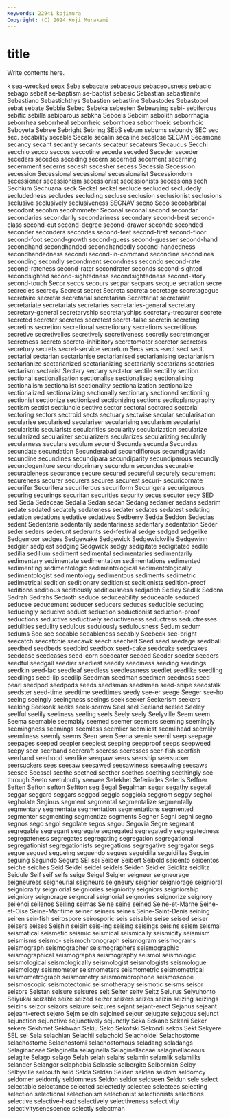 ```yaml
---
Keywords: 22941 kojimura
Copyright: (C) 2024 Koji Murakami
---
```


# title

Write contents here.



k
sea-wrecked seax Seba sebacate sebaceous sebaceousness sebacic sebago sebait se-baptism
se-baptist sebasic Sebastian sebastianite Sebastiano Sebastichthys Sebastien sebastine Sebastodes Sebastopol
sebat sebate Sebbie Sebec Sebeka sebesten Sebewaing sebi- sebiferous sebific
sebilla sebiparous sebkha Seboeis Seboim sebolith seborrhagia seborrhea seborrheal seborrheic
seborrhoea seborrhoeic seborrhoic Seboyeta Sebree Sebright Sebring SEbS sebum sebums
sebundy SEC sec sec. secability secable Secale secalin secaline secalose
SECAM Secamone secancy secant secantly secants secateur secateurs Secaucus Secchi
secchio secco seccos seccotine secede seceded Seceder seceder seceders secedes
seceding secern secerned secernent secerning secernment secerns secesh secesher secess
Secessia Secession secession Secessional secessional secessionalist Secessiondom secessioner secessionism secessionist
secessionists secessions sech Sechium Sechuana seck Seckel seckel seclude secluded
secludedly secludedness secludes secluding secluse seclusion seclusionist seclusions seclusive seclusively
seclusiveness SECNAV secno Seco secobarbital secodont secohm secohmmeter Seconal seconal
second secondar secondaries secondarily secondariness secondary second-best second-class second-cut second-degree
second-drawer seconde seconded seconder seconders secondes second-feet second-first second-floor second-foot
second-growth second-guess second-guesser second-hand secondhand secondhanded secondhandedly second-handedness secondhandedness secondi
second-in-command secondine secondines seconding secondly secondment secondness secondo second-rate second-rateness
second-rater secondrater seconds second-sighted secondsighted second-sightedness secondsightedness second-story second-touch Secor
secos secours secpar secpars secque secration secre secrecies secrecy Secrest
secret Secreta secreta secretage secretagogue secretaire secretar secretarial secretarian Secretariat
secretariat secretariate secretariats secretaries secretaries-general secretary secretary-general secretaryship secretaryships secretary-treasurer
secrete secreted secreter secretes secretest secret-false secretin secreting secretins secretion
secretional secretionary secretions secretitious secretive secretivelies secretively secretiveness secretly secretmonger
secretness secreto secreto-inhibitory secretomotor secretor secretors secretory secrets secret-service secretum
Secs secs -sect sect sect. sectarial sectarian sectarianise sectarianised sectarianising
sectarianism sectarianize sectarianized sectarianizing sectarianly sectarians sectaries sectarism sectarist Sectary
sectary sectator sectile sectility section sectional sectionalisation sectionalise sectionalised sectionalising
sectionalism sectionalist sectionality sectionalization sectionalize sectionalized sectionalizing sectionally sectionary sectioned
sectioning sectionist sectionize sectionized sectionizing sections sectioplanography sectism sectist sectiuncle
sective sector sectoral sectored sectorial sectoring sectors sectroid sects sectuary
sectwise secular secularisation secularise secularised seculariser secularising secularism secularist secularistic
secularists secularities secularity secularization secularize secularized secularizer secularizers secularizes secularizing
secularly secularness seculars seculum secund Secunda secunda Secundas secundate secundation
Secunderabad secundiflorous secundigravida secundine secundines secundipara secundiparity secundiparous secundly secundogeniture
secundoprimary secundum secundus securable securableness securance secure secured secureful securely
securement secureness securer securers secures securest securi- securicornate securifer Securifera
securiferous securiform Securigera securigerous securing securings securitan securities security secus
secutor secy SED sed Seda Sedaceae Sedalia Sedan sedan Sedang
sedanier sedans sedarim sedate sedated sedately sedateness sedater sedates sedatest
sedating sedation sedations sedative sedatives Sedberry Sedda Seddon Sedecias sedent
Sedentaria sedentarily sedentariness sedentary sedentation Seder seder seders sederunt sederunts
sed-festival sedge sedged sedgelike Sedgemoor sedges Sedgewake Sedgewick Sedgewickville Sedgewinn
sedgier sedgiest sedging Sedgwick sedgy sedigitate sedigitated sedile sedilia sedilium
sediment sedimental sedimentaries sedimentarily sedimentary sedimentate sedimentation sedimentations sedimented sedimenting
sedimentologic sedimentological sedimentologically sedimentologist sedimentology sedimentous sediments sedimetric sedimetrical sedition
seditionary seditionist seditionists sedition-proof seditions seditious seditiously seditiousness sedjadeh Sedley
Sedlik Sedona Sedrah Sedrahs Sedroth seduce seduceability seduceable seduced seducee
seducement seducer seducers seduces seducible seducing seducingly seducive seduct seduction
seductionist seduction-proof seductions seductive seductively seductiveness seductress seductresses sedulities sedulity
sedulous sedulously sedulousness Sedum sedum sedums See see seeable seeableness
seeably Seebeck see-bright seecatch seecatchie seecawk seech seechelt Seed seed
seedage seedball seedbed seedbeds seedbird seedbox seed-cake seedcake seedcakes seedcase
seedcases seed-corn seedeater seeded Seeder seeder seeders seedful seedgall seedier
seediest seedily seediness seeding seedings seedkin seed-lac seedleaf seedless seedlessness
seedlet seedlike seedling seedlings seed-lip seedlip Seedman seedman seedmen seedness
seed-pearl seedpod seedpods seeds seedsman seedsmen seed-snipe seedstalk seedster seed-time
seedtime seedtimes seedy see-er seege Seeger see-ho seeing seeingly seeingness
seeings seek seeker Seekerism seekers seeking Seekonk seeks seek-sorrow Seel
seel Seeland seeled Seeley seelful seelily seeliness seeling seels Seely
seely Seelyville Seem seem Seema seemable seemably seemed seemer seemers
seeming seemingly seemingness seemings seemless seemlier seemliest seemlihead seemlily seemliness
seemly seems Seen seen Seena seenie seenil seep seepage seepages
seeped seepier seepiest seeping seepproof seeps seepweed seepy seer seerband
seercraft seeress seeresses seer-fish seerfish seerhand seerhood seerlike seerpaw seers
seership seersucker seersuckers sees seesaw seesawed seesawiness seesawing seesaws seesee
Seessel seethe seethed seether seethes seething seethingly see-through Seeto seetulputty
seewee Sefekhet Seferiades Seferis Seffner Seften Sefton sefton Seftton seg
Segal Segalman segar segathy segetal seggar seggard seggars segged seggio
seggiola seggrom seggy seghol segholate Seginus segment segmental segmentalize segmentally
segmentary segmentate segmentation segmentations segmented segmenter segmenting segmentize segments Segner
Segni segni segno segnos sego segol segolate segos segou Segovia
Segre segreant segregable segregant segregate segregated segregatedly segregatedness segregateness segregates
segregating segregation segregational segregationist segregationists segregations segregative segregator segs segue
segued segueing seguendo segues seguidilla seguidillas Seguin seguing Segundo Segura
SEI sei Seiber Seibert Seibold seicento seicentos seiche seiches Seid
Seidel seidel seidels Seiden Seidler Seidlitz seidlitz Seidule Seif seif
seifs seige Seigel Seigler seigneur seigneurage seigneuress seigneurial seigneurs seigneury
seignior seigniorage seignioral seignioralty seigniorial seigniories seigniority seigniors seigniorship seigniory
seignorage seignoral seignorial seignories seignorize seignory seilenoi seilenos Seiling seimas
Seine seine seined Seine-et-Marne Seine-et-Oise Seine-Maritime seiner seiners seines Seine-Saint-Denis
seining seiren seir-fish seirospore seirosporic seis seisable seise seised seiser
seisers seises Seishin seisin seis-ing seising seisings seisins seism seismal
seismatical seismetic seismic seismical seismically seismicity seismism seismisms seismo- seismochronograph
seismogram seismograms seismograph seismographer seismographers seismographic seismographical seismographs seismography seismol
seismologic seismological seismologically seismologist seismologists seismologue seismology seismometer seismometers seismometric
seismometrical seismometrograph seismometry seismomicrophone seismoscope seismoscopic seismotectonic seismotherapy seismotic seisms
seisor seisors Seistan seisure seisures seit Seiter seity Seitz Seiurus
Seiyuhonto Seiyukai seizable seize seized seizer seizers seizes seizin seizing
seizings seizins seizor seizors seizure seizures sejant sejant-erect Sejanus sejeant
sejeant-erect sejero Sejm sejoin sejoined sejour sejugate sejugous sejunct sejunction
sejunctive sejunctively sejunctly Seka Sekane Sekani Seker sekere Sekhmet Sekhwan
Sekiu Seko Sekofski Sekondi sekos Sekt Sekyere SEL sel Sela
selachian Selachii selachoid Selachoidei Selachostome selachostome Selachostomi selachostomous seladang seladangs
Selaginaceae Selaginella selaginella Selaginellaceae selaginellaceous selagite Selago selago Selah selah
selahs selamin selamlik selamliks selander Selangor selaphobia Selassie selbergite Selbornian
Selby Selbyville selcouth seld Selda Seldan Selden selden seldom seldomcy
seldomer seldomly seldomness Seldon seldor seldseen Seldun sele select selectable
selectance selected selectedly selectee selectees selecting selection selectional selectionism selectionist
selectionists selections selective selective-head selectively selectiveness selectivity selectivitysenescence selectly selectman
